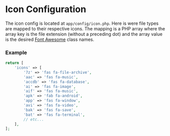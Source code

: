 # Icon Configuration

The icon config is located at `app/config/icon.php`. Here is were file types are mapped to their respective icons. The mapping is a PHP array where the array key is the file extension \(without a preceding dot\) and the array value is the desired [Font Awesome](https://fontawesome.com/icons) class names.

### Example

```php
return [
    'icons' => [
        '7z' => 'fas fa-file-archive',
        'aac' => 'fas fa-music',
        'accdb' => 'fas fa-database',
        'ai' => 'fas fa-image',
        'aif' => 'fas fa-music',
        'apk' => 'fab fa-android',
        'app' => 'fas fa-window',
        'avi' => 'fas fa-video',
        'bak' => 'fas fa-save',
        'bat' => 'fas fa-terminal',
        // etc...
    ],
];
```

